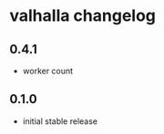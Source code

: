 valhalla changelog
==================

0.4.1
-----
* worker count

0.1.0
-----
* initial stable release
